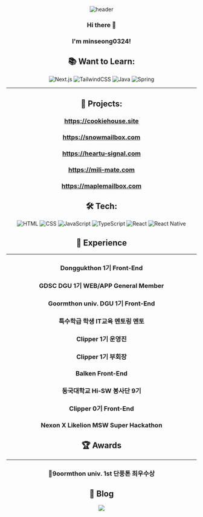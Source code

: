 
<div align="center">

![header](https://capsule-render.vercel.app/api?type=wave&color=auto&height=300&section=header&text=minseong0324%20&fontSize=90)

### Hi there 👋
### I'm minseong0324! 

## 📚 Want to Learn:
![Next.js](https://img.shields.io/badge/Next.js-000000?style=for-the-badge&logo=next.js&logoColor=white)
![TailwindCSS](https://img.shields.io/badge/TailwindCSS-38B2AC?style=for-the-badge&logo=tailwind-css&logoColor=white)
![Java](https://img.shields.io/badge/Java-007396?style=for-the-badge&logo=java&logoColor=white)
![Spring](https://img.shields.io/badge/Spring-6DB33F?style=for-the-badge&logo=spring&logoColor=white)


---

## 🚀 Projects:

### https://cookiehouse.site
### https://snowmailbox.com
### https://heartu-signal.com
### https://mili-mate.com
### https://maplemailbox.com


## 🛠️ Tech:
![HTML](https://img.shields.io/badge/HTML5-E34F26?style=for-the-badge&logo=html5&logoColor=white)
![CSS](https://img.shields.io/badge/CSS3-1572B6?style=for-the-badge&logo=css3&logoColor=white)
![JavaScript](https://img.shields.io/badge/JavaScript-F7DF1E?style=for-the-badge&logo=javascript&logoColor=black)
![TypeScript](https://img.shields.io/badge/TypeScript-007ACC?style=for-the-badge&logo=typescript&logoColor=white)
![React](https://img.shields.io/badge/React-20232A?style=for-the-badge&logo=react&logoColor=61DAFB)
![React Native](https://img.shields.io/badge/React_Native-20232A?style=for-the-badge&logo=react&logoColor=61DAFB)


## 🌿 Experience
---
### Donggukthon 1기 Front-End
### GDSC DGU 1기 WEB/APP General Member
### Goormthon univ. DGU 1기 Front-End
### 특수학급 학생 IT교육 멘토링 멘토
### Clipper 1기 운영진
### Clipper 1기 부회장
### Balken Front-End
### 동국대학교 Hi-SW 봉사단 9기
### Clipper 0기 Front-End
### Nexon X Likelion MSW Super Hackathon

## 🏆 Awards
---
### 9oormthon univ. 1st 단풍톤 최우수상

## 👋  Blog
<a href="https://velog.io/@kwan0324"><img src="https://img.shields.io/badge/Velog-3DDC84?style=flat-square&logo=Blogger&logoColor=white"/></a>

</div>

